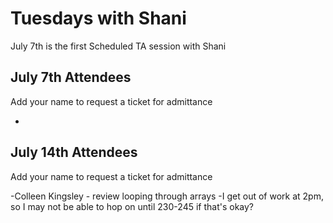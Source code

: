 # Tuesdays with Shani

July 7th is the first Scheduled TA session with Shani

## July 7th Attendees

Add your name to request a ticket for admittance

 -

 ## July 14th Attendees

Add your name to request a ticket for admittance

 -Colleen Kingsley - review looping through arrays
 -I get out of work at 2pm, so I may not be able to hop on until 230-245 if that's okay?
 
